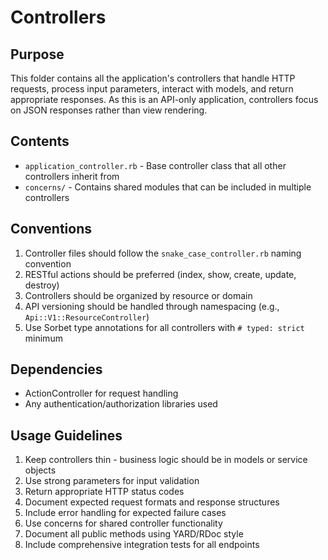 # Controllers

## Purpose
This folder contains all the application's controllers that handle HTTP requests, process input parameters, interact with models, and return appropriate responses. As this is an API-only application, controllers focus on JSON responses rather than view rendering.

## Contents
- `application_controller.rb` - Base controller class that all other controllers inherit from
- `concerns/` - Contains shared modules that can be included in multiple controllers

## Conventions
1. Controller files should follow the `snake_case_controller.rb` naming convention
2. RESTful actions should be preferred (index, show, create, update, destroy)
3. Controllers should be organized by resource or domain
4. API versioning should be handled through namespacing (e.g., `Api::V1::ResourceController`)
5. Use Sorbet type annotations for all controllers with `# typed: strict` minimum

## Dependencies
- ActionController for request handling
- Any authentication/authorization libraries used

## Usage Guidelines
1. Keep controllers thin - business logic should be in models or service objects
2. Use strong parameters for input validation
3. Return appropriate HTTP status codes
4. Document expected request formats and response structures
5. Include error handling for expected failure cases
6. Use concerns for shared controller functionality
7. Document all public methods using YARD/RDoc style
8. Include comprehensive integration tests for all endpoints

